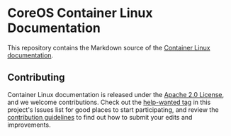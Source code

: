 # CoreOS Container Linux Documentation

This repository contains the Markdown source of the [Container Linux documentation][coreos-docs].

## Contributing

Container Linux documentation is released under the [Apache 2.0 License][asl], and we welcome contributions. Check out the [help-wanted tag][help-wanted] in this project's Issues list for good places to start participating, and review the [contribution guidelines][contributing] to find out how to submit your edits and improvements.


[asl]: LICENSE
[contributing]: CONTRIBUTING.md
[coreos-docs]: https://coreos.com/docs/
[help-wanted]: https://github.com/coreos/docs/issues?q=is%3Aopen+label%3Ahelp-wanted
[style]: STYLE.md "Container Linux Documentation Style and Formatting"
